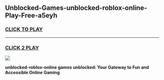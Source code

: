 
## Unblocked-Games-unblocked-roblox-online-Play-Free-a5eyh
<h3>
<a href="https://premium76.site?title=unblocked-roblox-online&ref=21A">CLICK TO PLAY</a></h3>
<hr>

<h3>
<a href="https://premium76.site?title=unblocked-roblox-online&ref=21A">CLICK 2 PLAY</a>
  
</h3>

<a href="https://premium76.site?title=unblocked-roblox-online&ref=21A"><img src="https://clearcache.store/games.png"></a>


**unblocked-roblox-online games unblocked: Your Gateway to Fun and Accessible Online Gaming**
